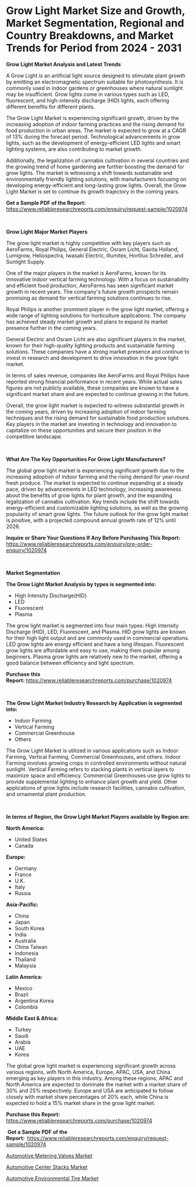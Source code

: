 <p><h1>Grow Light Market Size and Growth, Market Segmentation, Regional and Country Breakdowns, and Market Trends for Period from 2024 -  2031</h1></p><p><strong>Grow Light Market Analysis and Latest Trends</strong></p>
<p><p>A Grow Light is an artificial light source designed to stimulate plant growth by emitting an electromagnetic spectrum suitable for photosynthesis. It is commonly used in indoor gardens or greenhouses where natural sunlight may be insufficient. Grow lights come in various types such as LED, fluorescent, and high-intensity discharge (HID) lights, each offering different benefits for different plants.</p><p>The Grow Light Market is experiencing significant growth, driven by the increasing adoption of indoor farming practices and the rising demand for food production in urban areas. The market is expected to grow at a CAGR of 13% during the forecast period. Technological advancements in grow lights, such as the development of energy-efficient LED lights and smart lighting systems, are also contributing to market growth.</p><p>Additionally, the legalization of cannabis cultivation in several countries and the growing trend of home gardening are further boosting the demand for grow lights. The market is witnessing a shift towards sustainable and environmentally friendly lighting solutions, with manufacturers focusing on developing energy-efficient and long-lasting grow lights. Overall, the Grow Light Market is set to continue its growth trajectory in the coming years.</p></p>
<p><strong>Get a Sample PDF of the Report:&nbsp;</strong> <a href="https://www.reliableresearchreports.com/enquiry/request-sample/1020974">https://www.reliableresearchreports.com/enquiry/request-sample/1020974</a></p>
<p>&nbsp;</p>
<p><strong>Grow Light Major Market Players</strong></p>
<p><p>The grow light market is highly competitive with key players such as AeroFarms, Royal Philips, General Electric, Osram Licht, Gavita Holland, Lumigrow, Heliospectra, Iwasaki Electric, Illumitex, Hortilux Schreder, and Sunlight Supply.</p><p>One of the major players in the market is AeroFarms, known for its innovative indoor vertical farming technology. With a focus on sustainability and efficient food production, AeroFarms has seen significant market growth in recent years. The company's future growth prospects remain promising as demand for vertical farming solutions continues to rise.</p><p>Royal Philips is another prominent player in the grow light market, offering a wide range of lighting solutions for horticulture applications. The company has achieved steady market growth and plans to expand its market presence further in the coming years.</p><p>General Electric and Osram Licht are also significant players in the market, known for their high-quality lighting products and sustainable farming solutions. These companies have a strong market presence and continue to invest in research and development to drive innovation in the grow light market.</p><p>In terms of sales revenue, companies like AeroFarms and Royal Philips have reported strong financial performance in recent years. While actual sales figures are not publicly available, these companies are known to have a significant market share and are expected to continue growing in the future.</p><p>Overall, the grow light market is expected to witness substantial growth in the coming years, driven by increasing adoption of indoor farming techniques and the rising demand for sustainable food production solutions. Key players in the market are investing in technology and innovation to capitalize on these opportunities and secure their position in the competitive landscape.</p></p>
<p>&nbsp;</p>
<p><strong>What Are The Key Opportunities For Grow Light Manufacturers?</strong></p>
<p><p>The global grow light market is experiencing significant growth due to the increasing adoption of indoor farming and the rising demand for year-round fresh produce. The market is expected to continue expanding at a steady pace, driven by advancements in LED technology, increasing awareness about the benefits of grow lights for plant growth, and the expanding legalization of cannabis cultivation. Key trends include the shift towards energy-efficient and customizable lighting solutions, as well as the growing popularity of smart grow lights. The future outlook for the grow light market is positive, with a projected compound annual growth rate of 12% until 2026.</p></p>
<p><strong>Inquire or Share Your Questions If Any Before Purchasing This Report:</strong> <a href="https://www.reliableresearchreports.com/enquiry/pre-order-enquiry/1020974">https://www.reliableresearchreports.com/enquiry/pre-order-enquiry/1020974</a></p>
<p>&nbsp;</p>
<p><strong>Market Segmentation</strong></p>
<p><strong>The Grow Light Market Analysis by types is segmented into:</strong></p>
<p><ul><li>High Intensity Discharge(HID)</li><li>LED</li><li>Fluorescent</li><li>Plasma</li></ul></p>
<p><p>The grow light market is segmented into four main types: High Intensity Discharge (HID), LED, Fluorescent, and Plasma. HID grow lights are known for their high light output and are commonly used in commercial operations. LED grow lights are energy efficient and have a long lifespan. Fluorescent grow lights are affordable and easy to use, making them popular among beginners. Plasma grow lights are relatively new to the market, offering a good balance between efficiency and light spectrum.</p></p>
<p><strong>Purchase this Report:&nbsp;</strong><a href="https://www.reliableresearchreports.com/purchase/1020974">https://www.reliableresearchreports.com/purchase/1020974</a></p>
<p>&nbsp;</p>
<p><strong>The Grow Light Market Industry Research by Application is segmented into:</strong></p>
<p><ul><li>Indoor Farming</li><li>Vertical Farming</li><li>Commercial Greenhouse</li><li>Others</li></ul></p>
<p><p>The Grow Light Market is utilized in various applications such as Indoor Farming, Vertical Farming, Commercial Greenhouses, and others. Indoor Farming involves growing crops in controlled environments without natural sunlight. Vertical Farming refers to stacking plants in vertical layers to maximize space and efficiency. Commercial Greenhouses use grow lights to provide supplemental lighting to enhance plant growth and yield. Other applications of grow lights include research facilities, cannabis cultivation, and ornamental plant production.</p></p>
<p>&nbsp;</p>
<p><strong>In terms of Region, the Grow Light Market Players available by Region are:</strong></p>
<p>
    <p> <strong> North America: </strong>
        <ul>
            <li>United States</li>
            <li>Canada</li>
        </ul>
        </p> 
    <p> <strong> Europe: </strong>
        <ul>
            <li>Germany</li>
            <li>France</li>
            <li>U.K.</li>
            <li>Italy</li>
            <li>Russia</li>
        </ul>
        </p> 
    <p> <strong> Asia-Pacific: </strong>
        <ul>
            <li>China</li>
            <li>Japan</li>
            <li>South Korea</li>
            <li>India</li>
            <li>Australia</li>
            <li>China Taiwan</li>
            <li>Indonesia</li>
            <li>Thailand</li>
            <li>Malaysia</li>
        </ul>
        </p> 
    <p> <strong> Latin America: </strong>
        <ul>
            <li>Mexico</li>
            <li>Brazil</li>
            <li>Argentina Korea</li>
            <li>Colombia</li>
        </ul>
        </p> 
    <p> <strong> Middle East & Africa: </strong>
        <ul>
            <li>Turkey</li>
            <li>Saudi</li>
            <li>Arabia</li>
            <li>UAE</li>
            <li>Korea</li>
        </ul>
    </p>
    </p>
<p><p>The global grow light market is experiencing significant growth across various regions, with North America, Europe, APAC, USA, and China emerging as key players in this industry. Among these regions, APAC and North America are expected to dominate the market with a market share of 30% and 25% respectively. Europe and USA are anticipated to follow closely with market share percentages of 20% each, while China is expected to hold a 15% market share in the grow light market.</p></p>
<p><strong>Purchase this Report: </strong><a href="https://www.reliableresearchreports.com/purchase/1020974">https://www.reliableresearchreports.com/purchase/1020974</a></p>
<p>&nbsp;<strong>Get a Sample PDF of the Report:&nbsp;&nbsp;</strong><a href="https://www.reliableresearchreports.com/enquiry/request-sample/1020974">https://www.reliableresearchreports.com/enquiry/request-sample/1020974</a></p>
<p><strong></strong></p>
<p><p><a href="https://view.publitas.com/reportprime-1/automotive-metering-valves-market-centers-on-aspects-such-as-market-growth-market-share-market-opportunity-and-projected-forecasts-spanning-from-2024-to-2031/">Automotive Metering Valves Market</a></p><p><a href="https://view.publitas.com/reportprime-1/automotive-center-stacks-market-size-growing-and-forecasted-for-period-from-2024-2031-and-provides-complete-market-analysis-of-this-market/">Automotive Center Stacks Market</a></p><p><a href="https://view.publitas.com/reportprime-1/automotive-environmental-tire-market-size-growth-and-forecast-from-2024-2031/">Automotive Environmental Tire Market</a></p></p>